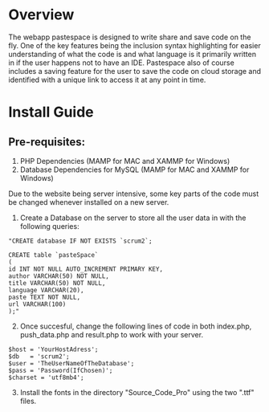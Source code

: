 # Overview

The webapp pastespace is designed to write share and save code on the fly. One of the key features being the inclusion syntax highlighting for
easier understanding of what the code is and what language is it primarily written in if the user happens not to have an IDE. 
Pastespace also of course includes a saving feature for the user to save the code on cloud storage and identified with a unique link to access it 
at any point in time.

# Install Guide


## Pre-requisites:
1) PHP Dependencies (MAMP for MAC and XAMMP for Windows)
2) Database Dependencies for MySQL (MAMP for MAC and XAMMP for Windows)

Due to the website being server intensive, some key parts of the code must be changed whenever installed on a new server.

1) Create a Database on the server to store all the user data in with the following queries:

```
"CREATE database IF NOT EXISTS `scrum2`;

CREATE table `pasteSpace`
(
id INT NOT NULL AUTO_INCREMENT PRIMARY KEY,
author VARCHAR(50) NOT NULL,
title VARCHAR(50) NOT NULL,
language VARCHAR(20),
paste TEXT NOT NULL, 
url VARCHAR(100)
);"
```


2) Once succesful, change the following lines of code in both index.php, push_data.php and result.php to work with your server.

```
$host = 'YourHostAdress';
$db   = 'scrum2';
$user = 'TheUserNameOfTheDatabase';
$pass = 'Password(IfChosen)';
$charset = 'utf8mb4';
```

3) Install the fonts in the directory "Source_Code_Pro" using the two ".ttf" files.